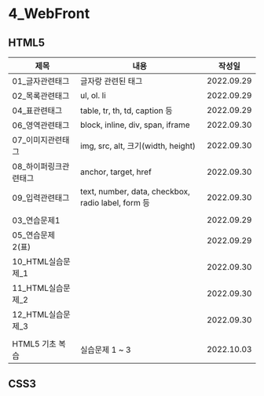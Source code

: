 # 4_WebFront
## HTML5
제목|내용|작성일|
---|---|---|
01_글자관련태그|글자랑 관련된 태그|2022.09.29|
02_목록관련태그|ul, ol. li|2022.09.29|
04_표관련태그|table, tr, th, td, caption 등|2022.09.29|
06_영역관련태그|block, inline, div, span, iframe|2022.09.30|
07_이미지관련태그|img, src, alt, 크기(width, height)|2022.09.30|
08_하이퍼링크관련태그|anchor, target, href|2022.09.30|
09_입력관련태그|text, number, data, checkbox, radio label, form 등|2022.09.30|
|||
03_연습문제1||2022.09.29|
05_연습문제2(표)||2022.09.29|
10_HTML실습문제_1||2022.09.30|
11_HTML실습문제_2||2022.09.30|
12_HTML실습문제_3||2022.09.30|
|||
HTML5 기초 복습|실습문제 1 ~ 3|2022.10.03|

## CSS3
